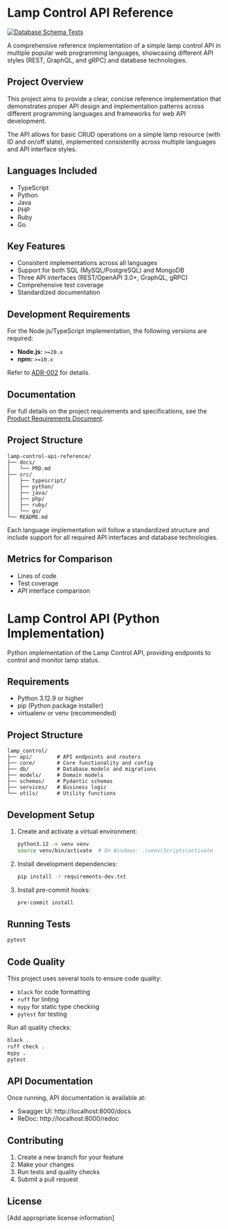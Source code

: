 # Lamp Control API Reference

[![Database Schema Tests](https://github.com/davideme/lamp-control-api-reference/actions/workflows/database-tests.yml/badge.svg)](https://github.com/davideme/lamp-control-api-reference/actions/workflows/database-tests.yml)

A comprehensive reference implementation of a simple lamp control API in multiple popular web programming languages, showcasing different API styles (REST, GraphQL, and gRPC) and database technologies.

## Project Overview

This project aims to provide a clear, concise reference implementation that demonstrates proper API design and implementation patterns across different programming languages and frameworks for web API development.

The API allows for basic CRUD operations on a simple lamp resource (with ID and on/off state), implemented consistently across multiple languages and API interface styles.

## Languages Included

- TypeScript
- Python
- Java
- PHP
- Ruby
- Go

## Key Features

- Consistent implementations across all languages
- Support for both SQL (MySQL/PostgreSQL) and MongoDB
- Three API interfaces (REST/OpenAPI 3.0+, GraphQL, gRPC)
- Comprehensive test coverage
- Standardized documentation

## Development Requirements

For the Node.js/TypeScript implementation, the following versions are required:

- **Node.js:** `>=20.x`
- **npm:** `>=10.x`

Refer to [ADR-002](docs/adr/002-nodejs-and-npm-versions.md) for details.

## Documentation

For full details on the project requirements and specifications, see the [Product Requirements Document](docs/PRD.md).

## Project Structure

```
lamp-control-api-reference/
├── docs/
│   └── PRD.md
├── src/
│   ├── typescript/
│   ├── python/
│   ├── java/
│   ├── php/
│   ├── ruby/
│   └── go/
└── README.md
```

Each language implementation will follow a standardized structure and include support for all required API interfaces and database technologies.

## Metrics for Comparison

- Lines of code
- Test coverage
- API interface comparison

# Lamp Control API (Python Implementation)

Python implementation of the Lamp Control API, providing endpoints to control and monitor lamp status.

## Requirements

- Python 3.12.9 or higher
- pip (Python package installer)
- virtualenv or venv (recommended)

## Project Structure

```
lamp_control/
├── api/        # API endpoints and routers
├── core/       # Core functionality and config
├── db/         # Database models and migrations
├── models/     # Domain models
├── schemas/    # Pydantic schemas
├── services/   # Business logic
└── utils/      # Utility functions
```

## Development Setup

1. Create and activate a virtual environment:
   ```bash
   python3.12 -m venv venv
   source venv/bin/activate  # On Windows: .\venv\Scripts\activate
   ```

2. Install development dependencies:
   ```bash
   pip install -r requirements-dev.txt
   ```

3. Install pre-commit hooks:
   ```bash
   pre-commit install
   ```

## Running Tests

```bash
pytest
```

## Code Quality

This project uses several tools to ensure code quality:

- `black` for code formatting
- `ruff` for linting
- `mypy` for static type checking
- `pytest` for testing

Run all quality checks:
```bash
black .
ruff check .
mypy .
pytest
```

## API Documentation

Once running, API documentation is available at:
- Swagger UI: http://localhost:8000/docs
- ReDoc: http://localhost:8000/redoc

## Contributing

1. Create a new branch for your feature
2. Make your changes
3. Run tests and quality checks
4. Submit a pull request

## License

[Add appropriate license information]
